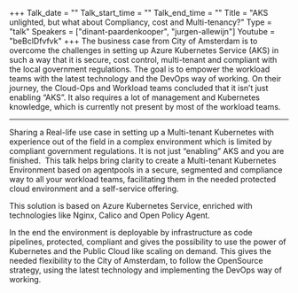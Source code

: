 +++
Talk_date = ""
Talk_start_time = ""
Talk_end_time = ""
Title = "AKS unlighted, but what about Compliancy, cost and Multi-tenancy?"
Type = "talk"
Speakers = ["dinant-paardenkooper", "jurgen-allewijn"]
Youtube = "beBclDfvfvk"
+++
The business case from City of Amsterdam is to overcome the challenges in setting up Azure Kubernetes Service (AKS) in such a way that it is secure, cost control, multi-tenant and compliant with the local government regulations. The goal is to empower the workload teams with the latest technology and the DevOps way of working. On their journey, the Cloud-Ops and Workload teams concluded that it isn’t just enabling “AKS”. It also requires a lot of management and Kubernetes knowledge, which is currently not present by most of the workload teams.

----

Sharing a Real-life use case in setting up a Multi-tenant Kubernetes with experience out of the field in a complex environment which is limited by compliant government regulations. It is not just “enabling” AKS and you are finished. 
This talk helps bring clarity to create a Multi-tenant Kubernetes Environment based on agentpools in a secure, segmented and compliance way to all your workload teams, facilitating them in the needed protected cloud environment and a self-service offering.

This solution is based on Azure Kubernetes Service, enriched with technologies like Nginx, Calico and Open Policy Agent.

In the end the environment is deployable by infrastructure as code pipelines, protected, compliant and gives the possibility to use the power of Kubernetes and the Public Cloud like scaling on demand. This gives the needed flexibility to the City of Amsterdam, to follow the OpenSource strategy, using the latest technology and implementing the DevOps way of working.